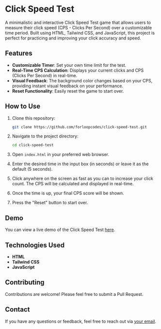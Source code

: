 # Click Speed Test

A minimalistic and interactive Click Speed Test game that allows users to measure their click speed (CPS - Clicks Per Second) over a customizable time period. Built using HTML, Tailwind CSS, and JavaScript, this project is perfect for practicing and improving your click accuracy and speed.

## Features

- **Customizable Timer**: Set your own time limit for the test.
- **Real-Time CPS Calculation**: Displays your current clicks and CPS (Clicks Per Second) in real-time.
- **Visual Feedback**: The background color changes based on your CPS, providing instant visual feedback on your performance.
- **Reset Functionality**: Easily reset the game to start over.

## How to Use

1. Clone this repository:
   ```bash
   git clone https://github.com/forloopcodes/click-speed-test.git
   ```

2. Navigate to the project directory:
   ```bash
   cd click-speed-test
   ```

3. Open `index.html` in your preferred web browser.

4. Enter the desired time in the input box (in seconds) or leave it as the default (5 seconds).

5. Click anywhere on the screen as fast as you can to increase your click count. The CPS will be calculated and displayed in real-time.

6. Once the time is up, your final CPS score will be shown.

7. Press the "Reset" button to start over.

## Demo

You can view a live demo of the Click Speed Test [here](#).

## Technologies Used

- **HTML**
- **Tailwind CSS**
- **JavaScript**

## Contributing

Contributions are welcome! Please feel free to submit a Pull Request.

## Contact

If you have any questions or feedback, feel free to reach out via [your email](mailto:meetnp1706@gmail.com).
